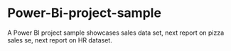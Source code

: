 # Power-Bi-project-sample
A Power BI project sample showcases sales data set, next report on pizza sales se, next report on HR dataset.

